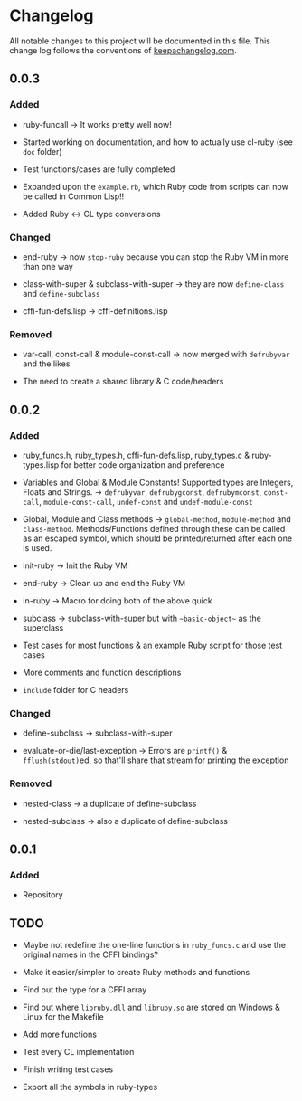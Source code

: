 # Changelog

All notable changes to this project will be documented in this file. This change log follows the conventions of [keepachangelog.com](http://keepachangelog.com/).  

## 0.0.3

### Added

- ruby-funcall -> It works pretty well now!

- Started working on documentation, and how to actually use cl-ruby (see `doc` folder)

- Test functions/cases are fully completed

- Expanded upon the `example.rb`, which Ruby code from scripts can now be called in Common Lisp!!

- Added Ruby <-> CL type conversions

### Changed

- end-ruby -> now `stop-ruby` because you can stop the Ruby VM in more than one way

- class-with-super & subclass-with-super -> they are now `define-class` and `define-subclass`

- cffi-fun-defs.lisp -> cffi-definitions.lisp

### Removed

- var-call, const-call & module-const-call -> now merged with `defrubyvar` and the likes

- The need to create a shared library & C code/headers

## 0.0.2

### Added

- ruby_funcs.h, ruby_types.h, cffi-fun-defs.lisp, ruby_types.c & ruby-types.lisp for better code organization and preference

- Variables and Global & Module Constants! Supported types are Integers, Floats and Strings. -> `defrubyvar`, `defrubygconst`, `defrubymconst`, `const-call`, `module-const-call`, `undef-const` and `undef-module-const`

- Global, Module and Class methods -> `global-method`, `module-method` and `class-method`. Methods/Functions defined through these can be called as an escaped symbol, which should be printed/returned after each one is used.

- init-ruby -> Init the Ruby VM

- end-ruby -> Clean up and end the Ruby VM

- in-ruby -> Macro for doing both of the above quick

- subclass -> subclass-with-super but with `~basic-object~` as the superclass

- Test cases for most functions & an example Ruby script for those test cases

- More comments and function descriptions

- `include` folder for C headers

### Changed

- define-subclass -> subclass-with-super

- evaluate-or-die/last-exception -> Errors are `printf()` & `fflush(stdout)`ed, so that'll share that stream for printing the exception

### Removed

- nested-class -> a duplicate of define-subclass

- nested-subclass -> also a duplicate of define-subclass

## 0.0.1

### Added

- Repository

## TODO

- Maybe not redefine the one-line functions in `ruby_funcs.c` and use the original names in the CFFI bindings?

- Make it easier/simpler to create Ruby methods and functions

- Find out the type for a CFFI array

- Find out where `libruby.dll` and `libruby.so` are stored on Windows & Linux for the Makefile

- Add more functions

- Test every CL implementation

- Finish writing test cases

- Export all the symbols in ruby-types